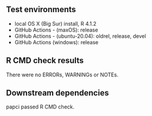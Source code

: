 ## Test environments
* local OS X (Big Sur) install, R 4.1.2
* GitHub Actions - (maxOS): release
* GitHub Actions - (ubuntu-20.04): oldrel, release, devel
* GitHub Actions (windows): release

## R CMD check results
There were no ERRORs, WARNINGs or NOTEs.

## Downstream dependencies
papci passed R CMD check.
